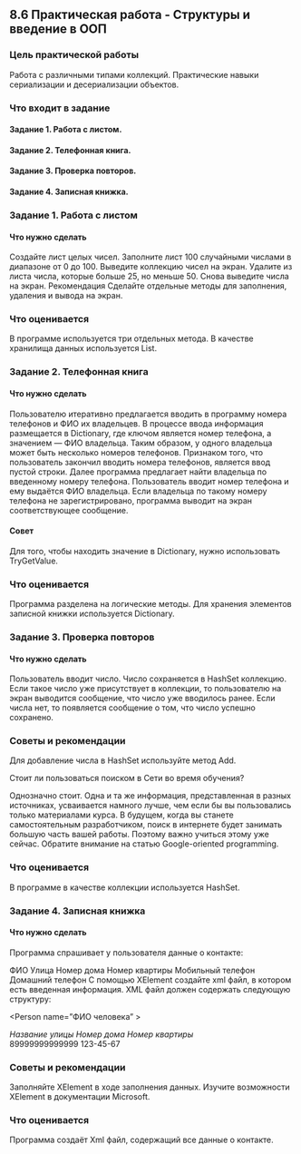 ## 8.6 Практическая работа - Cтруктуры и введение в ООП
### Цель практической работы
Работа с различными типами коллекций. 
Практические навыки сериализации и десериализации объектов. 
 
### Что входит в задание
#### Задание 1. Работа с листом.
#### Задание 2. Телефонная книга.
#### Задание 3. Проверка повторов.
#### Задание 4. Записная книжка.
 
### Задание 1. Работа с листом
#### Что нужно сделать
Создайте лист целых чисел. 
Заполните лист 100 случайными числами в диапазоне от 0 до 100. 
Выведите коллекцию чисел на экран. 
Удалите из листа числа, которые больше 25, но меньше 50. 
Снова выведите числа на экран. 
Рекомендация
Сделайте отдельные методы для заполнения, удаления и вывода на экран.

### Что оценивается
В программе используется три отдельных метода. 
В качестве хранилища данных используется List.


### Задание 2. Телефонная книга
#### Что нужно сделать
Пользователю итеративно предлагается вводить в программу номера телефонов и ФИО их владельцев. 
В процессе ввода информация размещается в Dictionary, где ключом является номер телефона, а значением — ФИО владельца. Таким образом, у одного владельца может быть несколько номеров телефонов. Признаком того, что пользователь закончил вводить номера телефонов, является ввод пустой строки. 
Далее программа предлагает найти владельца по введенному номеру телефона. Пользователь вводит номер телефона и ему выдаётся ФИО владельца. Если владельца по такому номеру телефона не зарегистрировано, программа выводит на экран соответствующее сообщение.
#### Совет
Для того, чтобы находить значение в Dictionary, нужно использовать TryGetValue.

### Что оценивается
Программа разделена на логические методы.
Для хранения элементов записной книжки используется Dictionary.

### Задание 3. Проверка повторов
#### Что нужно сделать
Пользователь вводит число. Число сохраняется в HashSet коллекцию. Если такое число уже присутствует в коллекции, то пользователю на экран выводится сообщение, что число уже вводилось ранее. Если числа нет, то появляется сообщение о том, что число успешно сохранено. 

### Советы и рекомендации
Для добавление числа в HashSet используйте метод Add. 

Стоит ли пользоваться поиском в Сети во время обучения?    

Однозначно стоит. Одна и та же информация, представленная в разных источниках, усваивается намного лучше, чем если бы вы пользовались только материалами курса. В будущем, когда вы станете самостоятельным разработчиком, поиск в интернете будет занимать большую часть вашей работы. Поэтому важно учиться этому уже сейчас. Обратите внимание на статью Google-oriented programming.

### Что оценивается
В программе в качестве коллекции используется HashSet.

### Задание 4. Записная книжка
#### Что нужно сделать
Программа спрашивает у пользователя данные о контакте:

ФИО
Улица
Номер дома
Номер квартиры
Мобильный телефон
Домашний телефон
С помощью XElement создайте xml файл, в котором есть введенная информация. XML файл должен содержать следующую структуру:

<Person name=”ФИО человека” >
    <Address>
        <Street>Название улицы</Street>
        <HouseNumber>Номер дома</HouseNumber>
        <FlatNumber>Номер квартиры</FlatNumber>
    </Address>
    <Phones>
        <MobilePhone>89999999999999</MobilePhone>
        <FlatPhone>123-45-67<FlatPhone>
    </Phones>
</Person>
### Советы и рекомендации
Заполняйте XElement в ходе заполнения данных. Изучите возможности XElement в документации Microsoft.

### Что оценивается
Программа создаёт Xml файл, содержащий все данные о контакте.

